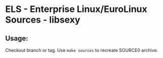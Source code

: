 # ELS - Enterprise Linux/EuroLinux Sources - libsexy
 
## Usage:
  Checkout branch or tag. Use `make sources` to recreate  SOURCE0 archive.
